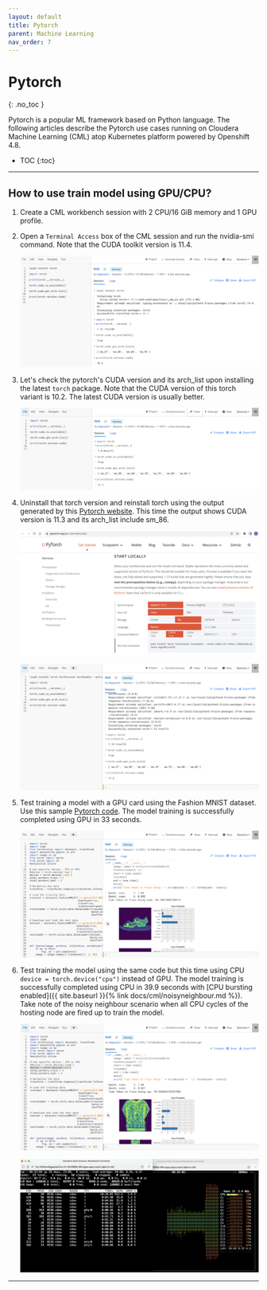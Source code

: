 ```yaml
---
layout: default
title: Pytorch
parent: Machine Learning
nav_order: 7
---
```


# Pytorch
{: .no_toc }

Pytorch is a popular ML framework based on Python language. The following articles describe the Pytorch use cases running on Cloudera Machine Learning (CML) atop Kubernetes platform powered by Openshift 4.8.

- TOC
{:toc}

---
## How to use train model using GPU/CPU?

1. Create a CML workbench session with 2 CPU/16 GiB memory and 1 GPU profile. 
    
2. Open a `Terminal Access` box of the CML session and run the nvidia-smi command. Note that the CUDA toolkit version is 11.4.

    ![](../../assets/images/cml/pytorch1.png) 

3. Let's check the pytorch's CUDA version and its arch_list upon installing the latest `torch` package. Note that the CUDA version of this torch variant is 10.2. The latest CUDA version is usually better. 

    ![](../../assets/images/cml/pytorch2.png) 

4. Uninstall that torch version and reinstall torch using the output generated by this [Pytorch website](https://pytorch.org/get-started/locally/). This time the output shows CUDA version is 11.3 and its arch_list include sm_86.

    ![](../../assets/images/cml/pytorch3.png) 

    ![](../../assets/images/cml/pytorch4.png) 

5. Test training a model with a GPU card using the Fashion MNIST dataset. Use this sample [Pytorch code](https://github.com/dennislee22/machineLearning/blob/master/training_torch.py). The model training is successfully completed using GPU in 33 seconds.

    ![](../../assets/images/cml/pytorch5.png) 

6. Test training the model using the same code but this time using CPU `device = torch.device("cpu")` instead of GPU. The model training is successfully completed using CPU in 39.9 seconds with [CPU bursting enabled]({{ site.baseurl }}{% link docs/cml/noisyneighbour.md %}). Take note of the noisy neighbour scenario when all CPU cycles of the hosting node are fired up to train the model.

    ![](../../assets/images/cml/pytorch6.png) 
    
    ![](../../assets/images/cml/pytorch7.png)     

---